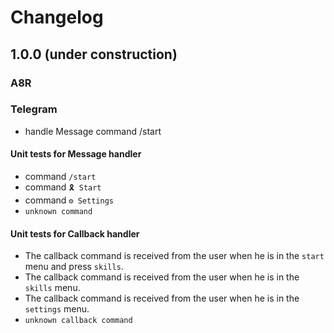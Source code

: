 # Changelog

## 1.0.0 (under construction)

### A8R

### Telegram

- handle Message command /start

#### Unit tests for Message handler

- command `/start`
- command `🎗 Start`
- command `⚙ Settings`
- `unknown command`

#### Unit tests for Callback handler

- The callback command is received from the user when he is in the `start` menu and press `skills`.
- The callback command is received from the user when he is in the `skills` menu.
- The callback command is received from the user when he is in the `settings` menu.
- `unknown callback command`

